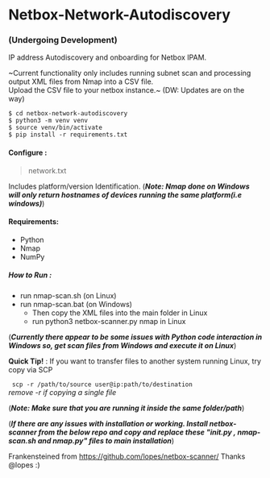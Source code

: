 # Netbox-Network-Autodiscovery

### (Undergoing Development)

IP address Autodiscovery and onboarding for Netbox IPAM.

~Current functionality only includes running subnet scan and processing output XML files from Nmap into a CSV file.  
Upload the CSV file to your netbox instance.~
(DW: Updates are on the way)

```
$ cd netbox-network-autodiscovery
$ python3 -m venv venv
$ source venv/bin/activate
$ pip install -r requirements.txt
```

#### Configure : 
> network.txt

Includes platform/version Identification. (_**Note: Nmap done on Windows will only return hostnames of devices running the same platform(i.e windows)**_)

#### Requirements:
  - Python
  - Nmap
  - NumPy

##### How to Run :
  - run nmap-scan.sh (on Linux)
  - run nmap-scan.bat (on Windows)
      - Then copy the XML files into the main folder in Linux
      - run python3 netbox-scanner.py nmap in Linux

(_**Currently there appear to be some issues with Python code interaction in Windows so, get scan files from Windows and execute it on Linux**_)

**Quick Tip!** :
If you want to transfer files to another system running Linux, try copy via SCP

``` scp -r /path/to/source user@ip:path/to/destination```  
_remove -r if copying a single file_

(_**Note: Make sure that you are running it inside the same folder/path**_)

(_**If there are any issues with installation or working. Install netbox-scanner from the below repo and copy and replace these "__init__.py , nmap-scan.sh and nmap.py" files to main installation**_)


Frankensteined from https://github.com/lopes/netbox-scanner/  Thanks @lopes :)

